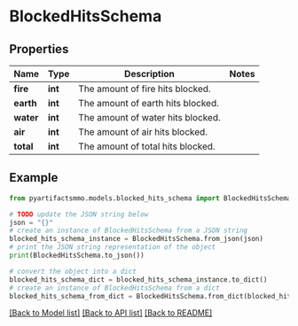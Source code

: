 # BlockedHitsSchema


## Properties

Name | Type | Description | Notes
------------ | ------------- | ------------- | -------------
**fire** | **int** | The amount of fire hits blocked. | 
**earth** | **int** | The amount of earth hits blocked. | 
**water** | **int** | The amount of water hits blocked. | 
**air** | **int** | The amount of air hits blocked. | 
**total** | **int** | The amount of total hits blocked. | 

## Example

```python
from pyartifactsmmo.models.blocked_hits_schema import BlockedHitsSchema

# TODO update the JSON string below
json = "{}"
# create an instance of BlockedHitsSchema from a JSON string
blocked_hits_schema_instance = BlockedHitsSchema.from_json(json)
# print the JSON string representation of the object
print(BlockedHitsSchema.to_json())

# convert the object into a dict
blocked_hits_schema_dict = blocked_hits_schema_instance.to_dict()
# create an instance of BlockedHitsSchema from a dict
blocked_hits_schema_from_dict = BlockedHitsSchema.from_dict(blocked_hits_schema_dict)
```
[[Back to Model list]](../README.md#documentation-for-models) [[Back to API list]](../README.md#documentation-for-api-endpoints) [[Back to README]](../README.md)


